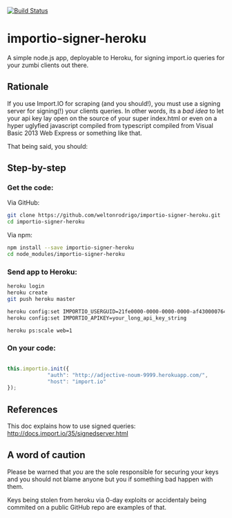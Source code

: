 [![Build Status](https://travis-ci.org/weltonrodrigo/importio-signer-heroku.svg?branch=master)](https://travis-ci.org/weltonrodrigo/importio-signer-heroku)

importio-signer-heroku
======================

A simple node.js app, deployable to Heroku, for signing import.io queries for your zumbi clients out there.

## Rationale

If you use Import.IO for scraping (and you should!), you must use a signing server for signing(!) your clients queries. In other words, its a _bad idea_ to let your api key lay open on the source of your super index.html or even on a hyper uglyfied javascript compiled from typescript compiled from Visual Basic 2013 Web Express or something like that.

That being said, you should:

## Step-by-step

### Get the code:

Via GitHub:
```bash
git clone https://github.com/weltonrodrigo/importio-signer-heroku.git
cd importio-signer-heroku
```

Via npm:
```bash
npm install --save importio-signer-heroku
cd node_modules/importio-signer-heroku
```

### Send app to Heroku:
```bash
heroku login
heroku create
git push heroku master

heroku config:set IMPORTIO_USERGUID=21fe0000-0000-0000-0000-af4300007640
heroku config:set IMPORTIO_APIKEY=your_long_api_key_string

heroku ps:scale web=1
```

### On your code:

```javascript

this.importio.init({
             "auth": "http://adjective-noum-9999.herokuapp.com/",
             "host": "import.io"
});
```

## References

This doc explains how to use signed queries:
http://docs.import.io/35/signedserver.html

## A word of caution

Please be warned that _you_ are the sole responsible for securing your 
keys and you should not blame anyone but you if something bad happen with them.

Keys being stolen from heroku via 0-day exploits or accidentaly being commited on
a public GitHub repo are examples of that.

